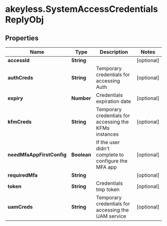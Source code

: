 # akeyless.SystemAccessCredentialsReplyObj

## Properties

Name | Type | Description | Notes
------------ | ------------- | ------------- | -------------
**accessId** | **String** |  | [optional] 
**authCreds** | **String** | Temporary credentials for accessing Auth | [optional] 
**expiry** | **Number** | Credentials expiration date | [optional] 
**kfmCreds** | **String** | Temporary credentials for accessing the KFMs instances | [optional] 
**needMfaAppFirstConfig** | **Boolean** | If the user didn&#39;t complete to configure the MFA app | [optional] 
**requiredMfa** | **String** |  | [optional] 
**token** | **String** | Credentials tmp token | [optional] 
**uamCreds** | **String** | Temporary credentials for accessing the UAM service | [optional] 


